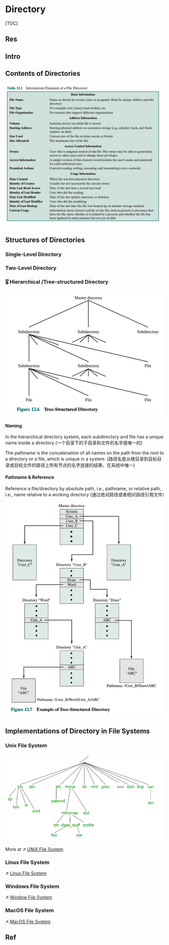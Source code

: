 # Directory

[TOC]



## Res



## Intro

## Contents of Directories
![](../../../../../../../../Assets/Pics/Screenshot%202023-06-01%20at%202.30.59%20PM.png)



## Structures of Directories
### Single-Level Directory


### Two-Level Directory


### 🎖️ Hierarchical /Tree-structured Directory 

![|500](../../../../../../../../Assets/Pics/Screenshot%202023-06-01%20at%202.31.24%20PM.png)

#### Naming
In the hierarchical directory system, each subdirectory and file has a unique name inside a directory (一个目录下的子目录和文件的名字是唯一的)

The pathname is the concatenation of all names on the path from the root to a directory or a file, which is unique in a system  (路径名是从根目录到目标目录或目标文件的路径上所有节点的名字连接的结果，在系统中唯一)


#### Pathname & Reference
Reference a file/directory by absolute path, i.e., pathname, or relative path, i.e., name relative to a working directory (通过绝对路径或者相对路径引用文件)

![|500](../../../../../../../../Assets/Pics/Screenshot%202023-06-01%20at%202.32.54%20PM.png)



## Implementations of Directory in File Systems
### Unix File System
![](../../../../../../../../Assets/Pics/Pasted%20image%2020230316140056.png)

More at ↗ [UNIX File System](../../../../../../🥷🏼%20Operating%20System%20(Tech)/UNIX%20Family/📌%20UNIX%20Basics/UNIX%20File%20System.md)


### Linux File System
↗ [Linux File System](../../../../../../🥷🏼%20Operating%20System%20(Tech)/Linux%20(UNIX%20Family)/📌%20Linux%20Basics/Linux%20IO%20&%20Files%20Management/Linux%20File%20System.md)


### Windows File System
↗ [Window File System](../../../../../../🥷🏼%20Operating%20System%20(Tech)/Windows/📌%20Windows%20Basics/Windows%20IO%20&%20Files%20Management/Window%20File%20System.md)


### MacOS File System
↗ [MacOS File System](../../../../../../🥷🏼%20Operating%20System%20(Tech)/Apple/MacOS%20(UNIX%20Family)/📌%20MacOS%20Basics/MacOS%20File%20System.md)




## Ref

